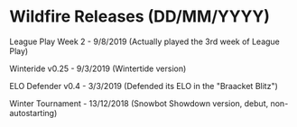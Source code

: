 # Wildfire Releases (DD/MM/YYYY)
League Play Week 2 - 9/8/2019 (Actually played the 3rd week of League Play)

Winteride v0.25 - 9/3/2019 (Wintertide version)

ELO Defender v0.4 - 3/3/2019 (Defended its ELO in the "Braacket Blitz")

Winter Tournament - 13/12/2018 (Snowbot Showdown version, debut, non-autostarting)
